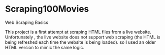 # Scraping100Movies
Web Scraping Basics

This project is a first attempt at scraping HTML files from a live website.
Unfortunately , the live website does not support web scraping (the HTML is being refreshed each time the website is being loaded).
so I used an older HTML version to mimic the same logic.

